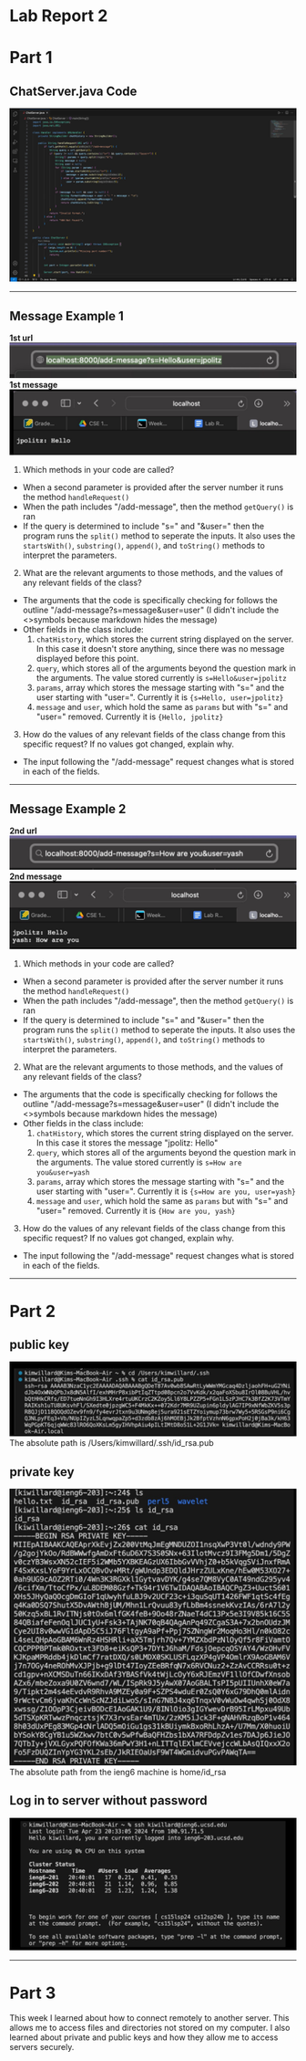# Lab Report 2
# Part 1
## ChatServer.java Code
![chat_server](IMG_3648.jpeg)
***


## Message Example 1
**1st url**
![1st_url](IMG_3642.jpeg)
**1st message**
![1st_message](IMG_3644.jpeg)
1. Which methods in your code are called?
  * When a second parameter is provided after the server number it runs the method `handleRequest()`
  * When the path includes "/add-message", then the method `getQuery()` is ran
  * If the query is determined to include "s=" and "&user=" then the program runs the `split()` method to seperate the inputs. It also uses the `startsWith()`, `substring()`, `append()`, and `toString()` methods to interpret the parameters.
2. What are the relevant arguments to those methods, and the values of any relevant fields of the class?
* The arguments that the code is specifically checking for follows the outline "/add-message?s=message&user=user" (I didn't include the <>symbols because markdown hides the message)
* Other fields in the class include:
  1. `chatHistory`, which stores the current string displayed on the server. In this case it doesn't store anything, since there was no message displayed before this point.
  2. `query`, which stores all of the arguments beyond the question mark in the arguments. The value stored currently is `s=Hello&user=jpolitz`
  3. `params`, array which stores the message starting with "s=" and the user starting with "user=". Currently it is `{s=Hello, user=jpolitz}`
  4. `message` and `user`, which hold the same as `params` but with "s=" and "user=" removed. Currently it is `{Hello, jpolitz}`
3. How do the values of any relevant fields of the class change from this specific request? If no values got changed, explain why.
* The input following the "/add-message" request changes what is stored in each of the fields.



***
## Message Example 2
**2nd url**
![2nd_url](IMG_3645.jpeg)
**2nd message**
![2nd_message](IMG_3643.jpeg)

1. Which methods in your code are called?
  * When a second parameter is provided after the server number it runs the method `handleRequest()`
  * When the path includes "/add-message", then the method `getQuery()` is ran
  * If the query is determined to include "s=" and "&user=" then the program runs the `split()` method to seperate the inputs. It also uses the `startsWith()`, `substring()`, `append()`, and `toString()` methods to interpret the parameters.
2. What are the relevant arguments to those methods, and the values of any relevant fields of the class?
* The arguments that the code is specifically checking for follows the outline "/add-message?s=message&user=user" (I didn't include the <>symbols because markdown hides the message)
* Other fields in the class include:
  1. `chatHistory`, which stores the current string displayed on the server. In this case it stores the message "jpolitz: Hello"
  2. `query`, which stores all of the arguments beyond the question mark in the arguments. The value stored currently is `s=How are you&user=yash`
  3. `params`, array which stores the message starting with "s=" and the user starting with "user=". Currently it is `{s=How are you, user=yash}`
  4. `message` and `user`, which hold the same as `params` but with "s=" and "user=" removed. Currently it is `{How are you, yash}`
3. How do the values of any relevant fields of the class change from this specific request? If no values got changed, explain why.
* The input following the "/add-message" request changes what is stored in each of the fields.

***
# Part 2
## **public key**
![public key](IMG_3658.jpeg)
The absolute path is /Users/kimwillard/.ssh/id_rsa.pub
## **private key**
![private key](IMG_3659.jpeg)
The absolute path from the ieng6 machine is home/id_rsa
## Log in to server without password
![log in](IMG_3661.png)

***
# Part 3
This week I learned about how to connect remotely to another server. This allows me to access files and directories not stored on my computer. I also learned about private and public keys and how they allow me to access servers securely.

